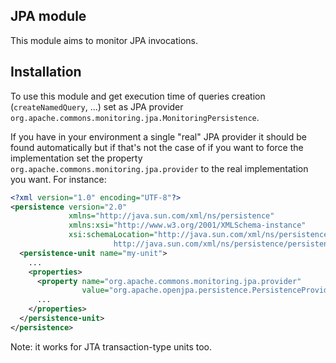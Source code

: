 <!---
Licensed to the Apache Software Foundation (ASF) under one
or more contributor license agreements.  See the NOTICE file
distributed with this work for additional information
regarding copyright ownership.  The ASF licenses this file
to you under the Apache License, Version 2.0 (the
"License"); you may not use this file except in compliance
with the License.  You may obtain a copy of the License at

  http://www.apache.org/licenses/LICENSE-2.0

Unless required by applicable law or agreed to in writing,
software distributed under the License is distributed on an
"AS IS" BASIS, WITHOUT WARRANTIES OR CONDITIONS OF ANY
KIND, either express or implied.  See the License for the
specific language governing permissions and limitations
under the License.
-->
## JPA module

This module aims to monitor JPA invocations.

## Installation

To use this module and get execution time of queries creation (`createNamedQuery`, ...) set
as JPA provider `org.apache.commons.monitoring.jpa.MonitoringPersistence`.

If you have in your environment a single "real" JPA provider it should be found automatically but if that's not the
case of if you want to force the implementation set the property `org.apache.commons.monitoring.jpa.provider`
to the real implementation you want. For instance:

```xml
<?xml version="1.0" encoding="UTF-8"?>
<persistence version="2.0"
             xmlns="http://java.sun.com/xml/ns/persistence"
             xmlns:xsi="http://www.w3.org/2001/XMLSchema-instance"
             xsi:schemaLocation="http://java.sun.com/xml/ns/persistence
                       http://java.sun.com/xml/ns/persistence/persistence_2_0.xsd">
  <persistence-unit name="my-unit">
    ...
    <properties>
      <property name="org.apache.commons.monitoring.jpa.provider"
                value="org.apache.openjpa.persistence.PersistenceProviderImpl"/>
      ...
    </properties>
  </persistence-unit>
</persistence>
```

Note: it works for JTA transaction-type units too.
